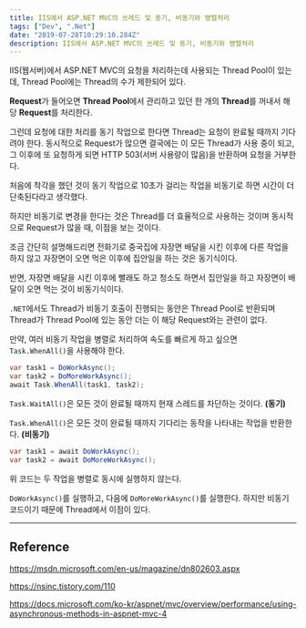 ```yaml
---
title: IIS에서 ASP.NET MVC의 쓰레드 및 동기, 비동기와 병렬처리
tags: ["Dev", ".Net"]
date: "2019-07-28T10:29:10.284Z"
description: IIS에서 ASP.NET MVC의 쓰레드 및 동기, 비동기와 병렬처리
---
```


IIS(웹서버)에서 ASP.NET MVC의 요청을 처리하는데 사용되는 Thread Pool이 있는데, Thread Pool에는 Thread의 수가 제한되어 있다.

**Request**가 들어오면 **Thread Pool**에서 관리하고 있던 한 개의 **Thread**를 꺼내서 해당 **Request**를 처리한다.

그런데 요청에 대한 처리를 동기 작업으로 한다면 Thread는 요청이 완료될 때까지 기다려야 한다.
동시적으로 Request가 많으면 결국에는 이 모든 Thread가 사용 중이 되고,
그 이후에 또 요청하게 되면 HTTP 503(서버 사용량이 많음)을 반환하며 요청을 거부한다.

처음에 착각을 했던 것이 동기 작업으로 10초가 걸리는 작업을 비동기로 하면 시간이 더 단축된다라고 생각했다.

하지만 비동기로 변경을 한다는 것은 Thread를 더 효율적으로 사용하는 것이며 동시적으로 Request가 많을 때, 이점을 보는 것이다.

조금 간단히 설명해드리면 전화기로 중국집에 자장면 배달을 시킨 이후에 다른 작업을 하지 않고 자장면이 오면 먹은 이후에 집안일을 하는 것은 동기식이다.

반면, 자장면 배달을 시킨 이후에 빨래도 하고 청소도 하면서 집안일을 하고 자장면이 배달이 오면 먹는 것이 비동기식이다.

`.NET`에서도 Thread가 비동기 호출이 진행되는 동안은 Thread Pool로 반환되며 Thread가 Thread Pool에 있는 동안 더는 이 해당 Request와는 관련이 없다.

만약, 여러 비동기 작업을 병렬로 처리하여 속도를 빠르게 하고 싶으면 `Task.WhenAll()`을 사용해야 한다.

```csharp
var task1 = DoWorkAsync();
var task2 = DoMoreWorkAsync();
await Task.WhenAll(task1, task2);
```

`Task.WaitAll()`은 모든 것이 완료될 때까지 현재 스레드를 차단하는 것이다. **(동기)**

`Task.WhenAll()`은 모든 것이 완료될 때까지 기다리는 동작을 나타내는 작업을 반환한다. **(비동기)**

```csharp
var task1 = await DoWorkAsync();
var task2 = await DoMoreWorkAsync();
```

위 코드는 두 작업을 병렬로 동시에 실행하지 않는다.

`DoWorkAsync()`를 실행하고, 다음에 `DoMoreWorkAsync()`를 실행한다. 하지만 비동기 코드이기 때문에 Thread에서 이점이 있다.

---
## Reference

https://msdn.microsoft.com/en-us/magazine/dn802603.aspx

https://nsinc.tistory.com/110

https://docs.microsoft.com/ko-kr/aspnet/mvc/overview/performance/using-asynchronous-methods-in-aspnet-mvc-4
